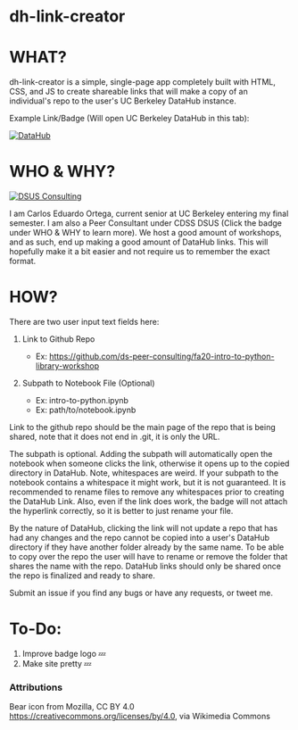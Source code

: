 # dh-link-creator

# WHAT?
dh-link-creator is a simple, single-page app completely built with HTML, CSS, and JS to create shareable links that will make a copy of an individual's repo to the user's UC Berkeley DataHub instance.

Example Link/Badge (Will open UC Berkeley DataHub in this tab): 

[![DataHub](https://i.ibb.co/s5V7XbX/badge-logo.png)](http://datahub.berkeley.edu/hub/user-redirect/git-sync?repo=https://github.com/SoyCarlos/Intro-To-Making-Data&subpath=Intro-to-Making.ipynb)

# WHO & WHY?

[![DSUS Consulting](https://i.ibb.co/s5V7XbX/badge-logo.png)](https://data.berkeley.edu/consulting/)

I am Carlos Eduardo Ortega, current senior at UC Berkeley entering my final semester. I am also a Peer Consultant under CDSS DSUS (Click the badge under WHO & WHY to learn more). We host a good amount of workshops, and as such, end up making a good amount of DataHub links. This will hopefully make it a bit easier and not require us to remember the exact format.


# HOW?
There are two user input text fields here:
1. Link to Github Repo
	- Ex: https://github.com/ds-peer-consulting/fa20-intro-to-python-library-workshop 

2. Subpath to Notebook File (Optional)
	- Ex: intro-to-python.ipynb
	- Ex: path/to/notebook.ipynb


Link to the github repo should be the main page of the repo that is being shared, note that it does not end in .git, it is only the URL. 

The subpath is optional. Adding the subpath will automatically open the notebook when someone clicks the link, otherwise it opens up to the copied directory in DataHub. Note, whitespaces are weird. If your subpath to the notebook contains a whitespace it might work, but it is not guaranteed. It is recommended to rename files to remove any whitespaces prior to creating the DataHub Link. Also, even if the link does work, the badge will not attach the hyperlink correctly, so it is better to just rename your file.

By the nature of DataHub, clicking the link will not update a repo that has had any changes and the repo cannot be copied into a user's DataHub directory if they have another folder already by the same name. To be able to copy over the repo the user will have to rename or remove the folder that shares the name with the repo. DataHub links should only be shared once the repo is finalized and ready to share. 


Submit an issue if you find any bugs or have any requests, or tweet me.


# To-Do:
1. Improve badge logo 💤
2. Make site pretty 💤

### Attributions
Bear icon from Mozilla, CC BY 4.0 <https://creativecommons.org/licenses/by/4.0>, via Wikimedia Commons